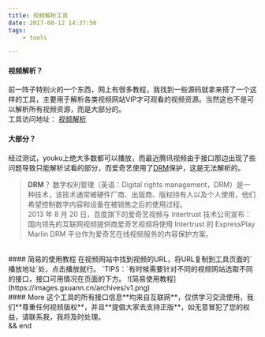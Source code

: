 ```yaml
---
title: 视频解析工具
date: 2017-08-12 14:37:50
tags:
    - tools

---
```

#### 视频解析？
前一阵子特别火的一个东西，网上有很多教程，我找到一些源码就拿来搭了一个这样的工具，主要用于解析各类视频网站VIP才可观看的视频资源。当然这也不是可以解析所有视频资源，而是大部分的。<br>
工具访问地址： [视频解析](http://tc.gxuann.cn/vod/index.html)
<br>
#### 大部分？
经过测试，youku上绝大多数都可以播放，而最近腾讯视频由于接口那边出现了些问题导致只能解析试看的部分，而爱奇艺使用了[DRM](#)保护，这是无法解析的。
>**DRM**？
数字权利管理（英语：Digital rights management，DRM）是一种技术，该技术通常被硬件厂商、出版商、版权持有人以及个人使用，他们希望控制数字内容和设备在被销售之后的使用过程。<br>
2013 年 8 月 20 日，百度旗下的爱奇艺视频与 Intertrust 技术公司宣布：国内领先的互联网视频提供商爱奇艺视频将使用 Intertrust 的 ExpressPlay Marlin DRM 平台作为爱奇艺在线视频服务的内容保护方案。

<br>
#### 简易的使用教程
在视频网站中找到视频的URL，将URL复制到工具页面的`播放地址`处，点击播放就行。
`TIPS：`有时候需要针对不同的视频网站选取不同的接口，接口可用情况在页面的下方。
![简易使用教程](https://images.gxuann.cn/archives/v1.png)
<br>
#### More
这个工具的所有接口信息**均来自互联网**，仅供学习交流使用，我们**尊重任何视频版权**，并且**提倡大家去支持正版**，如无意冒犯了您的权益，请联系我，我将及时处理。
<br>
&&
end
